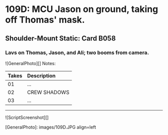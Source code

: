 # 109D: MCU Jason on ground, taking off Thomas' mask.

## Shoulder-Mount Static: Card B058

### Lavs on Thomas, Jason, and Ali; two booms from camera.

![GeneralPhoto][]
Notes: 

| Takes | Description |
|:---|:----|
| 01 | ... |
| 02 | CREW SHADOWS |
| 03 | ... |

----

![ScriptScreenshot][]


[GeneralPhoto]:  images/109D.JPG align=left

